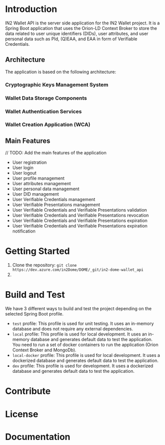 # Introduction 
IN2 Wallet API is the server side application for the IN2 Wallet project. It is a Spring Boot application that uses the Orion-LD Context Broker to store the data related to user unique identifiers (DIDs), user attributes, and user personal data such as PId, (Q)EAA, and EAA in form of Verifiable Credentials. 

## Architecture
The application is based on the following architecture:
### Cryptographic Keys Management System
### Wallet Data Storage Components
### Wallet Authentication Services
### Wallet Creation Application (WCA)

## Main Features
// TODO: Add the main features of the application
- User registration
- User login
- User logout
- User profile management
- User attributes management
- User personal data management
- User DID management
- User Verifiable Credentials management
- User Verifiable Presentations management
- User Verifiable Credentials and Verifiable Presentations validation
- User Verifiable Credentials and Verifiable Presentations revocation
- User Verifiable Credentials and Verifiable Presentations expiration
- User Verifiable Credentials and Verifiable Presentations expiration notification

# Getting Started
1. Clone the repository:
```git clone https://dev.azure.com/in2Dome/DOME/_git/in2-dome-wallet_api```
2.  


# Build and Test
We have 3 different ways to build and test the project depending on the selected Spring Boot profile.
- `test` profile: This profile is used for unit testing. It uses an in-memory database and does not require any external dependencies.
- `local` profile: This profile is used for local development. It uses an in-memory database and generates default data to test the application. You need to run a set of docker containers to run the application (Orion Context Broker and MongoDb).
- `local-docker` profile: This profile is used for local development. It uses a dockerized database and generates default data to test the application.
- `dev` profile: This profile is used for development. It uses a dockerized database and generates default data to test the application.

# Contribute

# License

# Documentation
